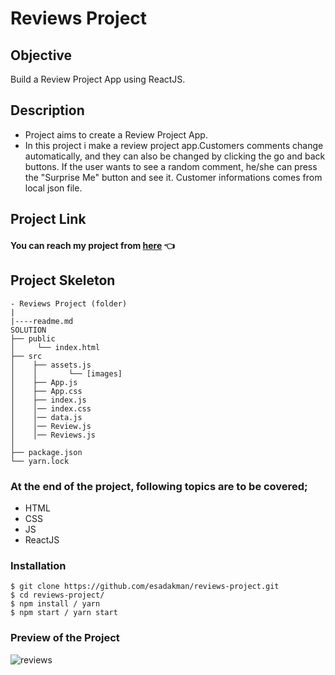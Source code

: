 # Reviews Project

## Objective

Build a Review Project App using ReactJS.

## Description

- Project aims to create a Review Project App.
- In this project i make a review project app.Customers comments change automatically, and they can also be changed by clicking the go and back  buttons.
If the user wants to see a random comment, he/she can press the "Surprise Me" button and see it. Customer informations comes from local json file. 

## Project Link

#### You can reach my project from [here](https://reviews-project.vercel.app/) 👈

## Project Skeleton

```
- Reviews Project (folder)
|
|----readme.md
SOLUTION
├── public
│     └── index.html
├── src
│    ├── assets.js
│    │       └── [images]
│    ├── App.js
│    ├── App.css
│    ├── index.js
│    │── index.css
│    │── data.js
│    │── Review.js
│    │── Reviews.js        
│
├── package.json
└── yarn.lock
```

### At the end of the project, following topics are to be covered;

- HTML
- CSS
- JS
- ReactJS 

### Installation

```
$ git clone https://github.com/esadakman/reviews-project.git
$ cd reviews-project/
$ npm install / yarn
$ npm start / yarn start
```

### Preview of the Project

![reviews](https://user-images.githubusercontent.com/98649983/179311326-a346be57-5d06-4bf1-94e8-0b706765bbd2.gif)

